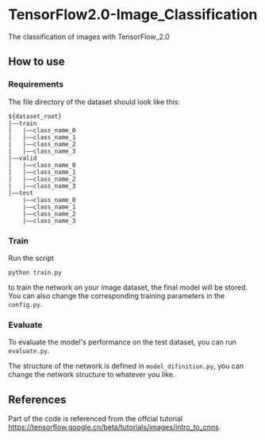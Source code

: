 # TensorFlow2.0-Image_Classification
The classification of images with TensorFlow_2.0

## How to use
### Requirements
The file directory of the dataset should look like this: <br/>
```
${dataset_root}
|——train
|   |——class_name_0
|   |——class_name_1
|   |——class_name_2
|   |——class_name_3
|——valid
|   |——class_name_0
|   |——class_name_1
|   |——class_name_2
|   |——class_name_3
|——test
    |——class_name_0
    |——class_name_1
    |——class_name_2
    |——class_name_3
```

### Train
Run the script
```
python train.py
```
to train the network on your image dataset, the final model will be stored. You can also change the corresponding training parameters in the `config.py`.<br/>

### Evaluate
To evaluate the model's performance on the test dataset, you can run `evaluate.py`.<br/>

The structure of the network is defined in `model_difinition.py`, you can change the network structure to whatever you like.<br/>

## References
Part of the code is referenced from the offcial tutorial https://tensorflow.google.cn/beta/tutorials/images/intro_to_cnns.
